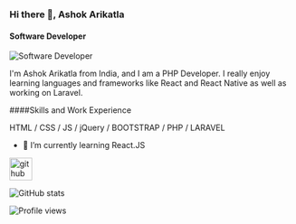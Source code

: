 ### Hi there 👋, Ashok Arikatla
#### Software Developer
![Software Developer](https://arturssmirnovs.github.io/github-profile-readme-generator/images/banner.png)

I'm Ashok Arikatla from India, and I am a PHP Developer. I really enjoy learning languages and frameworks like React and React Native as well as working on Laravel.

####Skills and Work Experience

HTML / CSS / JS / jQuery / BOOTSTRAP / PHP / LARAVEL

- 🌱 I’m currently learning React.JS 


[<img src='https://cdn.jsdelivr.net/npm/simple-icons@3.0.1/icons/github.svg' alt='github' height='40'>](https://github.com/ashokarikatla0402)  

![GitHub stats](https://github-readme-stats.vercel.app/api?username=ashokarikatla0402&show_icons=true)  

![Profile views](https://gpvc.arturio.dev/ashokarikatla0402)  
